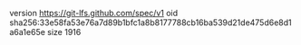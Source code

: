 version https://git-lfs.github.com/spec/v1
oid sha256:33e58fa53e76a7d89b1bfc1a8b8177788cb16ba539d21de475d6e8d1a6a1e65e
size 1916
